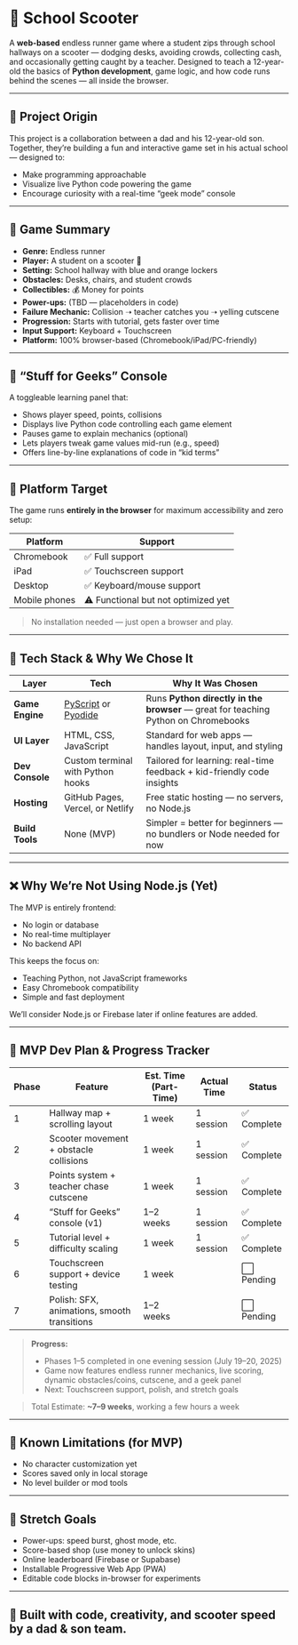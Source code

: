 # 🛴 School Scooter

A **web-based** endless runner game where a student zips through school hallways on a scooter — dodging desks, avoiding crowds, collecting cash, and occasionally getting caught by a teacher. Designed to teach a 12-year-old the basics of **Python development**, game logic, and how code runs behind the scenes — all inside the browser.

---

## 👦 Project Origin

This project is a collaboration between a dad and his 12-year-old son. Together, they’re building a fun and interactive game set in his actual school — designed to:
- Make programming approachable
- Visualize live Python code powering the game
- Encourage curiosity with a real-time “geek mode” console

---

## 🚀 Game Summary

- **Genre:** Endless runner
- **Player:** A student on a scooter 🛴
- **Setting:** School hallway with blue and orange lockers
- **Obstacles:** Desks, chairs, and student crowds
- **Collectibles:** 💰 Money for points
- **Power-ups:** (TBD — placeholders in code)
- **Failure Mechanic:** Collision ➝ teacher catches you ➝ yelling cutscene
- **Progression:** Starts with tutorial, gets faster over time
- **Input Support:** Keyboard + Touchscreen
- **Platform:** 100% browser-based (Chromebook/iPad/PC-friendly)

---

## 🧠 “Stuff for Geeks” Console

A toggleable learning panel that:
- Shows player speed, points, collisions
- Displays live Python code controlling each game element
- Pauses game to explain mechanics (optional)
- Lets players tweak game values mid-run (e.g., speed)
- Offers line-by-line explanations of code in “kid terms”

---

## 📱 Platform Target

The game runs **entirely in the browser** for maximum accessibility and zero setup:

| Platform     | Support |
|--------------|---------|
| Chromebook   | ✅ Full support |
| iPad         | ✅ Touchscreen support |
| Desktop      | ✅ Keyboard/mouse support |
| Mobile phones| ⚠️ Functional but not optimized yet |

> No installation needed — just open a browser and play.

---

## 🧰 Tech Stack & Why We Chose It

| Layer        | Tech                  | Why It Was Chosen |
|--------------|-----------------------|-------------------|
| **Game Engine** | [PyScript](https://pyscript.net/) or [Pyodide](https://pyodide.org/) | Runs **Python directly in the browser** — great for teaching Python on Chromebooks |
| **UI Layer** | HTML, CSS, JavaScript | Standard for web apps — handles layout, input, and styling |
| **Dev Console** | Custom terminal with Python hooks | Tailored for learning: real-time feedback + kid-friendly code insights |
| **Hosting** | GitHub Pages, Vercel, or Netlify | Free static hosting — no servers, no Node.js |
| **Build Tools** | None (MVP) | Simpler = better for beginners — no bundlers or Node needed for now |

---

## ❌ Why We’re Not Using Node.js (Yet)

The MVP is entirely frontend:
- No login or database
- No real-time multiplayer
- No backend API

This keeps the focus on:
- Teaching Python, not JavaScript frameworks
- Easy Chromebook compatibility
- Simple and fast deployment

We’ll consider Node.js or Firebase later if online features are added.

---


## 📅 MVP Dev Plan & Progress Tracker

| Phase | Feature                                  | Est. Time (Part-Time) | Actual Time | Status |
|-------|-------------------------------------------|-----------------------|-------------|--------|
| 1     | Hallway map + scrolling layout             | 1 week                | 1 session   | ✅ Complete |
| 2     | Scooter movement + obstacle collisions     | 1 week                | 1 session   | ✅ Complete |
| 3     | Points system + teacher chase cutscene     | 1 week                | 1 session   | ✅ Complete |
| 4     | “Stuff for Geeks” console (v1)             | 1–2 weeks             | 1 session   | ✅ Complete |
| 5     | Tutorial level + difficulty scaling        | 1 week                | 1 session   | ✅ Complete |
| 6     | Touchscreen support + device testing       | 1 week                |             | ⬜ Pending |
| 7     | Polish: SFX, animations, smooth transitions| 1–2 weeks             |             | ⬜ Pending |

> **Progress:**
> - Phases 1–5 completed in one evening session (July 19–20, 2025)
> - Game now features endless runner mechanics, live scoring, dynamic obstacles/coins, cutscene, and a geek panel
> - Next: Touchscreen support, polish, and stretch goals

> Total Estimate: **~7–9 weeks**, working a few hours a week

---

## 🔐 Known Limitations (for MVP)

- No character customization yet
- Scores saved only in local storage
- No level builder or mod tools

---

## 🌱 Stretch Goals

- Power-ups: speed burst, ghost mode, etc.
- Score-based shop (use money to unlock skins)
- Online leaderboard (Firebase or Supabase)
- Installable Progressive Web App (PWA)
- Editable code blocks in-browser for experiments

---

## 🛴 Built with code, creativity, and scooter speed by a dad & son team.
